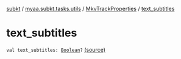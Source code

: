 [subkt](../../index.md) / [myaa.subkt.tasks.utils](../index.md) / [MkvTrackProperties](index.md) / [text_subtitles](./text_subtitles.md)

# text_subtitles

`val text_subtitles: `[`Boolean`](https://kotlinlang.org/api/latest/jvm/stdlib/kotlin/-boolean/index.html)`?` [(source)](https://github.com/Myaamori/SubKt/blob/0.1.10/src/main/kotlin/myaa/subkt/tasks/utils/mkvmerge.kt#L108)
